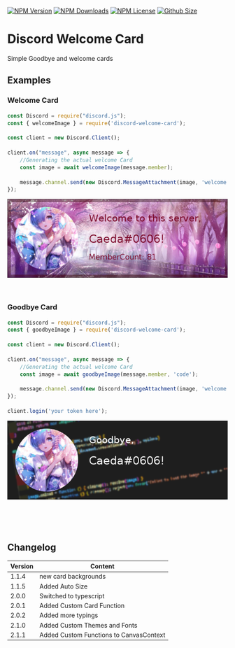 [![NPM Version](https://img.shields.io/npm/v/discord-welcome-card?color=00DEC8&style=for-the-badge)](https://www.npmjs.com/package/discord-welcome-card)
[![NPM Downloads](https://img.shields.io/npm/dt/discord-welcome-card?color=00DEC8&style=for-the-badge)](https://www.npmjs.com/package/discord-welcome-card)
[![NPM License](https://img.shields.io/npm/l/discord-welcome-card?color=00DEC8&style=for-the-badge)](https://www.npmjs.com/package/discord-welcome-card)
[![Github Size](https://img.shields.io/github/repo-size/AKORA-Studios/DiscordWelcomeCard?color=00DEC8&label=SIZE&style=for-the-badge)](https://www.npmjs.com/package/discord-welcome-card)

#  Discord Welcome Card
Simple Goodbye and welcome cards

## Examples
###  Welcome Card

```javascript
const Discord = require("discord.js");
const { welcomeImage } = require('discord-welcome-card');

const client = new Discord.Client();

client.on("message", async message => {
    //Generating the actual welcome Card
    const image = await welcomeImage(message.member);

    message.channel.send(new Discord.MessageAttachment(image, 'welcome.png'))
});

```
![Image](examples/welcome2.png)

<br />


###  Goodbye Card

```javascript
const Discord = require("discord.js");
const { goodbyeImage } = require('discord-welcome-card');

const client = new Discord.Client();

client.on("message", async message => {
    //Generating the actual welcome Card
    const image = await goodbyeImage(message.member, 'code');

    message.channel.send(new Discord.MessageAttachment(image, 'welcome.png'))
});

client.login('your token here');
```
![Image](examples/goodbye2.png)

<br /><br /><br />



##  Changelog
| Version  | Content |
| ------------- | ------------- |
| 1.1.4 | new card backgrounds  |
| 1.1.5 | Added Auto Size  |
| 2.0.0 | Switched to typescript  |
| 2.0.1 | Added Custom Card Function  |
| 2.0.2 | Added more typings  |
| 2.1.0 | Added Custom Themes and Fonts  |
| 2.1.1 | Added Custom Functions to CanvasContext |

